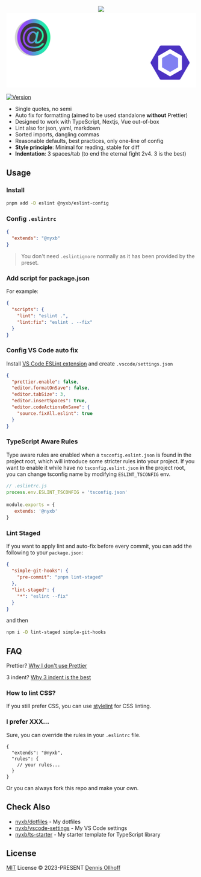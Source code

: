 <p align="center">
<img src="https://github.com/nyxb/eslint-config/blob/main/.github/assets/cover-github_black.png.png#gh-light-mode-only">
<img src="https://github.com/nyxb/eslint-config/blob/main/.github/assets/cover-github_light.png#gh-dark-mode-only">
</p>

<a href="https://www.npmjs.com/package/@nyxb/eslint-config"><img src="https://img.shields.io/npm/v/@nyxb/eslint-config.svg?style=flat&colorA=18181B&colorB=14F195" alt="Version"></a>

- Single quotes, no semi
- Auto fix for formatting (aimed to be used standalone **without** Prettier)
- Designed to work with TypeScript, Nextjs, Vue out-of-box
- Lint also for json, yaml, markdown
- Sorted imports, dangling commas
- Reasonable defaults, best practices, only one-line of config
- **Style principle**: Minimal for reading, stable for diff
- **Indentation**: 3 spaces/tab (to end the eternal fight 2v4. 3 is the best)

## Usage

### Install

```bash
pnpm add -D eslint @nyxb/eslint-config
```

### Config `.eslintrc`

```json
{
  "extends": "@nyxb"
}
```

> You don't need `.eslintignore` normally as it has been provided by the preset.

### Add script for package.json

For example:

```json
{
  "scripts": {
    "lint": "eslint .",
    "lint:fix": "eslint . --fix"
  }
}
```

### Config VS Code auto fix

Install [VS Code ESLint extension](https://marketplace.visualstudio.com/items?itemName=dbaeumer.vscode-eslint) and create `.vscode/settings.json`

```json
{
  "prettier.enable": false,
  "editor.formatOnSave": false,
  "editor.tabSize": 3,
  "editor.insertSpaces": true,
  "editor.codeActionsOnSave": {
    "source.fixAll.eslint": true
  }
}
```

### TypeScript Aware Rules

Type aware rules are enabled when a `tsconfig.eslint.json` is found in the project root, which will introduce some stricter rules into your project. If you want to enable it while have no `tsconfig.eslint.json` in the project root, you can change tsconfig name by modifying `ESLINT_TSCONFIG` env. 

```js
// .eslintrc.js
process.env.ESLINT_TSCONFIG = 'tsconfig.json'

module.exports = {
   extends: '@nyxb'
}
```

### Lint Staged

If you want to apply lint and auto-fix before every commit, you can add the following to your `package.json`:

```json
{
  "simple-git-hooks": {
    "pre-commit": "pnpm lint-staged"
  },
  "lint-staged": {
    "*": "eslint --fix"
  }
}
```

and then

```bash
npm i -D lint-staged simple-git-hooks
```

## FAQ

Prettier?
[Why I don't use Prettier](https://dev.to/nyxb/prettier-a-double-edged-sword-for-code-formatting-29o9)

3 indent?
[Why 3 indent is the best](https://dev.to/nyxb/welcome-to-the-magical-world-of-indentation-1fc)
### How to lint CSS?

If you still prefer CSS, you can use [stylelint](https://stylelint.io/) for CSS linting.
### I prefer XXX...

Sure, you can override the rules in your `.eslintrc` file.

<!-- eslint-skip -->

```jsonc
{
  "extends": "@nyxb",
  "rules": {
    // your rules...
  }
}
```

Or you can always fork this repo and make your own.

## Check Also

- [nyxb/dotfiles](https://github.com/nyxb/dotfiles) - My dotfiles
- [nyxb/vscode-settings](https://github.com/nyxb/vscode-settings) - My VS Code settings
- [nyxb/ts-starter](https://github.com/nyxb/ts-starter) - My starter template for TypeScript library


## License

[MIT](./LICENSE) License &copy; 2023-PRESENT [Dennis Ollhoff](https://github.com/nyxb)
